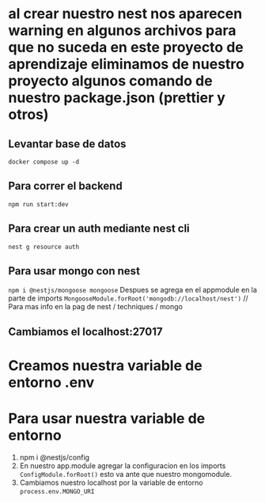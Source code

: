 
# al crear nuestro nest nos aparecen warning en algunos archivos para que no suceda en este proyecto de aprendizaje eliminamos de nuestro proyecto algunos comando de nuestro package.json (prettier y otros)

## Levantar base de datos
`docker compose up -d`

## Para correr el backend 
`npm run start:dev`

## Para crear un auth mediante nest cli
`nest g resource auth` 

## Para usar mongo con nest
`npm i @nestjs/mongoose mongoose`
Despues se agrega en el appmodule en la parte de imports
`MongooseModule.forRoot('mongodb://localhost/nest')` // Para mas info en la pag de nest / techniques / mongo 
## Cambiamos el localhost:27017

# Creamos nuestra variable de entorno .env
# Para usar nuestra variable de entorno
1. npm i @nestjs/config
2. En nuestro app.module agregar la configuracion en los imports `ConfigModule.forRoot()` esto va ante que nuestro mongomodule.
3. Cambiamos nuestro localhost por la variable de entorno ``process.env.MONGO_URI``